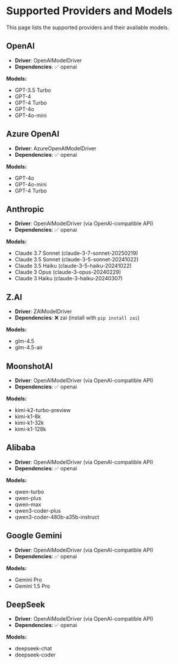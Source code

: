 # Supported Providers and Models

This page lists the supported providers and their available models.

## OpenAI

- **Driver**: OpenAIModelDriver  
- **Dependencies**: ✅ openai

**Models:**

- GPT-3.5 Turbo
- GPT-4
- GPT-4 Turbo
- GPT-4o
- GPT-4o-mini

## Azure OpenAI

- **Driver**: AzureOpenAIModelDriver  
- **Dependencies**: ✅ openai

**Models:**

- GPT-4o
- GPT-4o-mini
- GPT-4 Turbo

## Anthropic

- **Driver**: OpenAIModelDriver (via OpenAI-compatible API)  
- **Dependencies**: ✅ openai

**Models:**

- Claude 3.7 Sonnet (claude-3-7-sonnet-20250219)
- Claude 3.5 Sonnet (claude-3-5-sonnet-20241022)
- Claude 3.5 Haiku (claude-3-5-haiku-20241022)
- Claude 3 Opus (claude-3-opus-20240229)
- Claude 3 Haiku (claude-3-haiku-20240307)

## Z.AI

- **Driver**: ZAIModelDriver  
- **Dependencies**: ❌ zai (install with `pip install zai`)

**Models:**

- glm-4.5
- glm-4.5-air

## MoonshotAI

- **Driver**: OpenAIModelDriver (via OpenAI-compatible API)  
- **Dependencies**: ✅ openai

**Models:**

- kimi-k2-turbo-preview
- kimi-k1-8k
- kimi-k1-32k
- kimi-k1-128k

## Alibaba

- **Driver**: OpenAIModelDriver (via OpenAI-compatible API)  
- **Dependencies**: ✅ openai

**Models:**

- qwen-turbo
- qwen-plus
- qwen-max
- qwen3-coder-plus
- qwen3-coder-480b-a35b-instruct

## Google Gemini

- **Driver**: OpenAIModelDriver (via OpenAI-compatible API)  
- **Dependencies**: ✅ openai

**Models:**

- Gemini Pro
- Gemini 1.5 Pro

## DeepSeek

- **Driver**: OpenAIModelDriver (via OpenAI-compatible API)  
- **Dependencies**: ✅ openai

**Models:**

- deepseek-chat
- deepseek-coder
